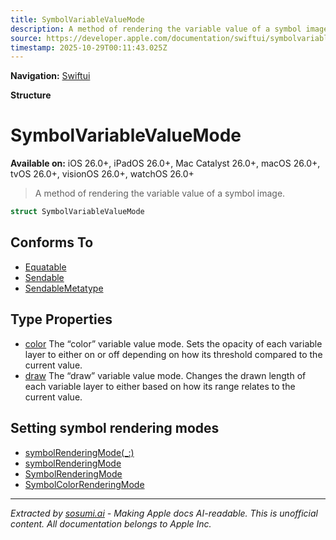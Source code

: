 ```yaml
---
title: SymbolVariableValueMode
description: A method of rendering the variable value of a symbol image.
source: https://developer.apple.com/documentation/swiftui/symbolvariablevaluemode
timestamp: 2025-10-29T00:11:43.025Z
---
```


**Navigation:** [Swiftui](/documentation/swiftui)

**Structure**

# SymbolVariableValueMode

**Available on:** iOS 26.0+, iPadOS 26.0+, Mac Catalyst 26.0+, macOS 26.0+, tvOS 26.0+, visionOS 26.0+, watchOS 26.0+

> A method of rendering the variable value of a symbol image.

```swift
struct SymbolVariableValueMode
```

## Conforms To

- [Equatable](/documentation/Swift/Equatable)
- [Sendable](/documentation/Swift/Sendable)
- [SendableMetatype](/documentation/Swift/SendableMetatype)

## Type Properties

- [color](/documentation/swiftui/symbolvariablevaluemode/color) The “color” variable value mode. Sets the opacity of each variable layer to either on or off depending on how its threshold compared to the current value.
- [draw](/documentation/swiftui/symbolvariablevaluemode/draw) The “draw” variable value mode. Changes the drawn length of each variable layer to either based on how its range relates to the current value.

## Setting symbol rendering modes

- [symbolRenderingMode(_:)](/documentation/swiftui/view/symbolrenderingmode(_:))
- [symbolRenderingMode](/documentation/swiftui/environmentvalues/symbolrenderingmode)
- [SymbolRenderingMode](/documentation/swiftui/symbolrenderingmode)
- [SymbolColorRenderingMode](/documentation/swiftui/symbolcolorrenderingmode)

---

*Extracted by [sosumi.ai](https://sosumi.ai) - Making Apple docs AI-readable.*
*This is unofficial content. All documentation belongs to Apple Inc.*
